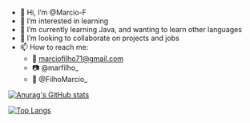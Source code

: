 - 👋 Hi, I’m @Marcio-F
- 👀 I’m interested in learning
- 🌱 I’m currently learning Java, and wanting to learn other languages
- 💞️ I’m looking to collaborate on projects and jobs
- 📫 How to reach me: 
  - 📧 marciofilho71@gmail.com
  - 📷 @marfilho_
  - 🐳 @FilhoMarcio_

[![Anurag's GitHub stats](https://github-readme-stats-three-rust-68.vercel.app/api?username=Marcio-F&count_private=true&show_icons=true&theme=transparent)](https://github-readme-stats-three-rust-68.vercel.app/)

[![Top Langs](https://github-readme-stats-three-rust-68.vercel.app/api/top-langs/?username=Marcio-F&layout=compact&theme=transparent&exclude_repo=Projeto-2-SO2-SimpleOS&langs_count=6)](https://github-readme-stats-three-rust-68.vercel.app/)

<!---
Marcio-F/Marcio-F is a ✨ special ✨ repository because its `README.md` (this file) appears on your GitHub profile.
You can click the Preview link to take a look at your changes.
--->
